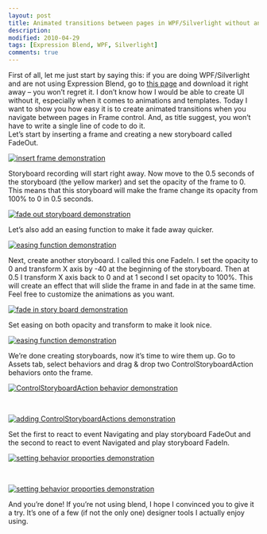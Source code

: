 ```yaml
---
layout: post
title: Animated transitions between pages in WPF/Silverlight without any code
description:
modified: 2010-04-29
tags: [Expression Blend, WPF, Silverlight]
comments: true
---
```

First of all, let me just start by saying this: if you are doing
WPF/Silverlight and are not using Expression Blend, go to [this
page](http://www.microsoft.com/downloads/details.aspx?FamilyID=88484825-1b3c-4e8c-8b14-b05d025e1541&displaylang=en)
and download it right away – you won’t regret it. I don’t know how I
would be able to create UI without it, especially when it comes to
animations and templates. Today I want to show you how easy it is to
create animated transitions when you navigate between pages in Frame
control. And, as title suggest, you won’t have to write a single line of
code to do it.\
Let’s start by inserting a frame and creating a new storyboard called
FadeOut.

[![insert frame
demonstration]({{site.url}}/images/www_necronet_org/Windows-Live-Writer/Animated-transitions-between-pages-in-WP_107D1/1_thumb.jpg "insert frame demonstration")]({{site.url}}/images/www_necronet_org/Windows-Live-Writer/Animated-transitions-between-pages-in-WP_107D1/1_2.jpg)

Storyboard recording will start right away. Now move to the 0.5 seconds
of the storyboard (the yellow marker) and set the opacity of the frame
to 0. This means that this storyboard will make the frame change its
opacity from 100% to 0 in 0.5 seconds.

[![fade out storyboard
demonstration]({{site.url}}/images/www_necronet_org/Windows-Live-Writer/Animated-transitions-between-pages-in-WP_107D1/2_thumb.jpg "fade out storyboard demonstration")]({{site.url}}/images/www_necronet_org/Windows-Live-Writer/Animated-transitions-between-pages-in-WP_107D1/2_2.jpg)

Let’s also add an easing function to make it fade away quicker.

[![easing function
demonstration]({{site.url}}/images/www_necronet_org/Windows-Live-Writer/Animated-transitions-between-pages-in-WP_107D1/1_1_thumb_1.jpg "easing function demonstration")]({{site.url}}/images/www_necronet_org/Windows-Live-Writer/Animated-transitions-between-pages-in-WP_107D1/1_1_4.jpg)

Next, create another storyboard. I called this one FadeIn. I set the
opacity to 0 and transform X axis by -40 at the beginning of the
storyboard. Then at 0.5 I transform X axis back to 0 and at 1 second I
set opacity to 100%. This will create an effect that will slide the
frame in and fade in at the same time. Feel free to customize the
animations as you want.

[![fade in story board
demonstration]({{site.url}}/images/www_necronet_org/Windows-Live-Writer/Animated-transitions-between-pages-in-WP_107D1/7_thumb.jpg "fade in story board demonstration")]({{site.url}}/images/www_necronet_org/Windows-Live-Writer/Animated-transitions-between-pages-in-WP_107D1/7_2.jpg)

Set easing on both opacity and transform to make it look nice.

[![easing function
demonstration]({{site.url}}/images/www_necronet_org/Windows-Live-Writer/Animated-transitions-between-pages-in-WP_107D1/2_2_thumb_1.jpg "easing function demonstration")]({{site.url}}/images/www_necronet_org/Windows-Live-Writer/Animated-transitions-between-pages-in-WP_107D1/2_2_4.jpg)

We’re done creating storyboards, now it’s time to wire them up. Go to
Assets tab, select behaviors and drag & drop two ControlStoryboardAction
behaviors onto the frame.

[![ControlStoryboardAction behavior
demonstration]({{site.url}}/images/www_necronet_org/Windows-Live-Writer/Animated-transitions-between-pages-in-WP_107D1/3_thumb.jpg "ControlStoryboardAction behavior demonstration")]({{site.url}}/images/www_necronet_org/Windows-Live-Writer/Animated-transitions-between-pages-in-WP_107D1/3_2.jpg)

 

[![adding ControlStoryboardActions
demonstration]({{site.url}}/images/www_necronet_org/Windows-Live-Writer/Animated-transitions-between-pages-in-WP_107D1/4_thumb.jpg "adding ControlStoryboardActions demonstration")]({{site.url}}/images/www_necronet_org/Windows-Live-Writer/Animated-transitions-between-pages-in-WP_107D1/4_2.jpg)

Set the first to react to event Navigating and play storyboard FadeOut
and the second to react to event Navigated and play storyboard FadeIn.

[![setting behavior proporties
demonstration]({{site.url}}/images/www_necronet_org/Windows-Live-Writer/Animated-transitions-between-pages-in-WP_107D1/6_thumb.jpg "setting behavior proporties demonstration")]({{site.url}}/images/www_necronet_org/Windows-Live-Writer/Animated-transitions-between-pages-in-WP_107D1/6_2.jpg)

 

[![setting behavior proporties
demonstration]({{site.url}}/images/www_necronet_org/Windows-Live-Writer/Animated-transitions-between-pages-in-WP_107D1/5_thumb.jpg "setting behavior proporties demonstration")]({{site.url}}/images/www_necronet_org/Windows-Live-Writer/Animated-transitions-between-pages-in-WP_107D1/5_2.jpg)

And you’re done! If you’re not using blend, I hope I convinced you to
give it a try. It’s one of a few (if not the only one) designer tools I
actually enjoy using.

